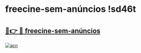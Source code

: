 # freecine-sem-anúncios !sd46t

# <h2><a href="https://fd24ia.esa.edu.pl?title=freecine-sem-anúncios&ref=sd46t">🔗👉 🔴 freecine-sem-anúncios</a></h2>

[![acn](https://github.com/user-attachments/assets/0f9c940e-d8b0-45ae-aac7-cd30a18b3e1c)](https://fd24ia.esa.edu.pl?title=freecine-sem-anúncios&ref=sd46t)

